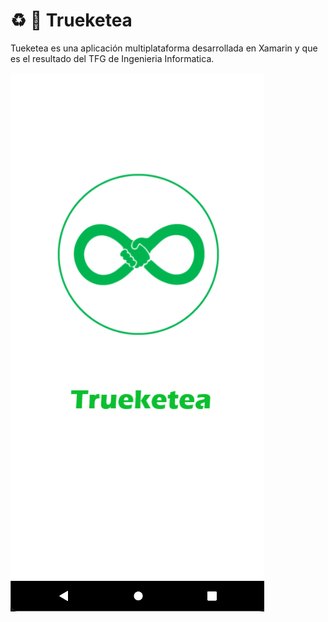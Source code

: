 # ♻️ 📱 Trueketea 

Tueketea es una aplicación multiplataforma desarrollada en Xamarin y que es el resultado del TFG de Ingenieria Informatica.

![](https://github.com/IvanSopena/Trueketea_APP/blob/main/Screenshoot/splash.png)





